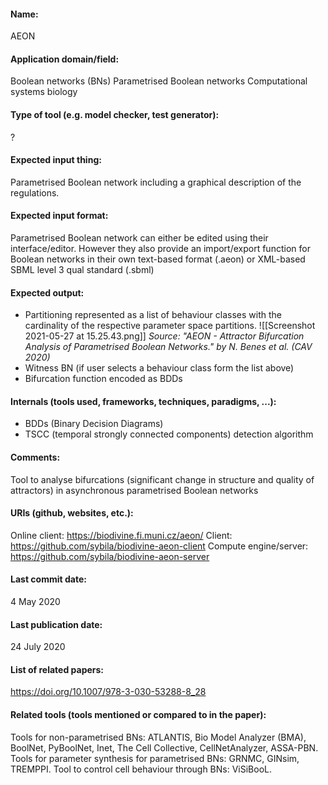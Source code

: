 #### Name:
AEON

#### Application domain/field:
Boolean networks (BNs)
Parametrised Boolean networks
Computational systems biology

#### Type of tool (e.g. model checker, test generator):
?

#### Expected input thing:
Parametrised Boolean network including a graphical description of the regulations.

#### Expected input format:
Parametrised Boolean network can either be edited using their interface/editor. However they also provide an import/export function for Boolean networks in their own text-based format (.aeon) or XML-based SBML level 3 qual standard (.sbml)

#### Expected output:
- Partitioning represented as a list of behaviour classes with the cardinality of the respective parameter space partitions.
	![[Screenshot 2021-05-27 at 15.25.43.png]] *Source: "AEON - Attractor Bifurcation Analysis of Parametrised Boolean Networks." by N. Benes et al. (CAV 2020)*
- Witness BN (if user selects a behaviour class form the list above)
- Bifurcation function encoded as BDDs

#### Internals (tools used, frameworks, techniques, paradigms, ...):
- BDDs (Binary Decision Diagrams)
- TSCC (temporal strongly connected components) detection algorithm

#### Comments:
Tool to analyse bifurcations (significant change in structure and quality of attractors) in asynchronous parametrised Boolean networks

#### URIs (github, websites, etc.):
Online client: https://biodivine.fi.muni.cz/aeon/
Client: https://github.com/sybila/biodivine-aeon-client
Compute engine/server: https://github.com/sybila/biodivine-aeon-server

#### Last commit date:
4 May 2020

#### Last publication date:
24 July 2020

#### List of related papers:
https://doi.org/10.1007/978-3-030-53288-8_28

#### Related tools (tools mentioned or compared to in the paper):
Tools for non-parametrised BNs: ATLANTIS, Bio Model Analyzer (BMA), BoolNet, PyBoolNet, Inet, The Cell Collective, CellNetAnalyzer, ASSA-PBN.
Tools for parameter synthesis for parametrised BNs: GRNMC, GINsim, TREMPPI.
Tool to control cell behaviour through BNs: ViSiBooL.
